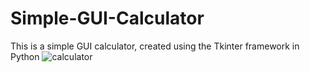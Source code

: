 # Simple-GUI-Calculator
This is a simple GUI calculator, created using the Tkinter framework in Python
![calculator](https://github.com/agyeiclement377/Simple-GUI-Calculator/assets/159913676/9b41ab1e-f500-45ed-b12b-5c75517cbff7)
